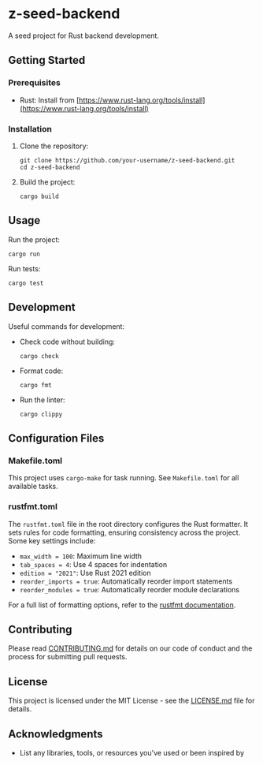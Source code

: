 # z-seed-backend

A seed project for Rust backend development.

## Getting Started

### Prerequisites

- Rust: Install from [https://www.rust-lang.org/tools/install](https://www.rust-lang.org/tools/install)

### Installation

1. Clone the repository:
   ```
   git clone https://github.com/your-username/z-seed-backend.git
   cd z-seed-backend
   ```

2. Build the project:
   ```
   cargo build
   ```

## Usage

Run the project:
```
cargo run
```

Run tests:
```
cargo test
```

## Development

Useful commands for development:

- Check code without building:
  ```
  cargo check
  ```

- Format code:
  ```
  cargo fmt
  ```

- Run the linter:
  ```
  cargo clippy
  ```

## Configuration Files

### Makefile.toml

This project uses `cargo-make` for task running. See `Makefile.toml` for all available tasks.

### rustfmt.toml

The `rustfmt.toml` file in the root directory configures the Rust formatter. It sets rules for code formatting, ensuring consistency across the project. Some key settings include:

- `max_width = 100`: Maximum line width
- `tab_spaces = 4`: Use 4 spaces for indentation
- `edition = "2021"`: Use Rust 2021 edition
- `reorder_imports = true`: Automatically reorder import statements
- `reorder_modules = true`: Automatically reorder module declarations

For a full list of formatting options, refer to the [rustfmt documentation](https://rust-lang.github.io/rustfmt/).

## Contributing

Please read [CONTRIBUTING.md](CONTRIBUTING.md) for details on our code of conduct and the process for submitting pull requests.

## License

This project is licensed under the MIT License - see the [LICENSE.md](LICENSE.md) file for details.

## Acknowledgments

- List any libraries, tools, or resources you've used or been inspired by
